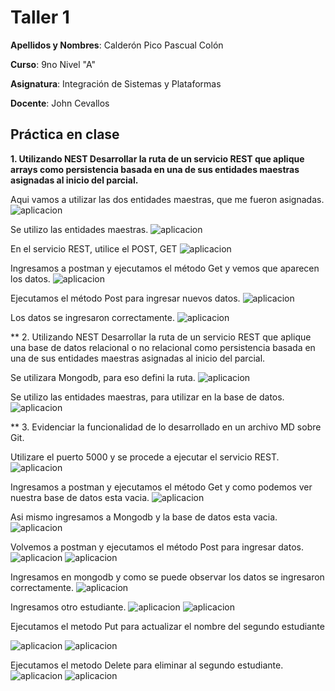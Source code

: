 # **Taller 1**

**Apellidos y Nombres**: Calderón Pico Pascual Colón

**Curso**: 9no Nivel "A"

**Asignatura**: Integración de Sistemas y
Plataformas

**Docente**:  John Cevallos 

## Práctica en clase

**1. Utilizando NEST Desarrollar la ruta de un servicio REST que aplique arrays como
persistencia basada en una de sus entidades maestras asignadas al inicio del parcial.**

Aqui vamos a utilizar las dos entidades maestras, que me fueron asignadas.
![aplicacion](./images/1.png)

Se utilizo las entidades maestras.
![aplicacion](./images/1.5.png)

En el servicio REST, utilice el POST, GET
![aplicacion](./images/3.png)

Ingresamos a postman y ejecutamos el método Get y vemos que aparecen los datos.
![aplicacion](./images/2.5.PNG)

Ejecutamos el método Post para ingresar nuevos datos.
![aplicacion](./images/3.5.PNG)

Los datos se ingresaron correctamente.
![aplicacion](./images/4.5.PNG)

** 2. Utilizando NEST Desarrollar la ruta de un servicio REST que aplique una base de datos
relacional o no relacional como persistencia basada en una de sus entidades maestras
asignadas al inicio del parcial.

Se utilizara Mongodb, para eso defini la ruta.
![aplicacion](./images/4.png)

Se utilizo las entidades maestras, para utilizar en la base de datos.
![aplicacion](./images/5.png)

** 3. Evidenciar la funcionalidad de lo desarrollado en un archivo MD sobre Git.

Utilizare el puerto 5000 y se procede a ejecutar el servicio REST.
![aplicacion](./images/6.png)

Ingresamos a postman y ejecutamos el método Get y como podemos ver nuestra base de datos esta vacia.
![aplicacion](./images/7.png)

Asi mismo ingresamos a Mongodb y la base de datos esta vacia.
![aplicacion](./images/8.png)

Volvemos a postman y ejecutamos el método Post para ingresar datos.
![aplicacion](./images/9.png)
![aplicacion](./images/10.png)

Ingresamos en mongodb y como se puede observar los datos se ingresaron correctamente.
![aplicacion](./images/12.png)

Ingresamos otro estudiante.
![aplicacion](./images/11.png)
![aplicacion](./images/13.png)

Ejecutamos el metodo Put para actualizar el nombre del segundo estudiante

![aplicacion](./images/14.png)
![aplicacion](./images/15.png)

Ejecutamos el metodo Delete para eliminar al segundo estudiante.
![aplicacion](./images/16.png)
![aplicacion](./images/17.png)